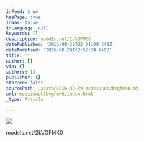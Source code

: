 ```yaml
---
inFeed: true
hasPage: true
inNav: false
inLanguage: null
keywords: []
description: modeIs.net/2bVGFMK0
datePublished: '2016-08-29T03:01:08.249Z'
dateModified: '2016-08-29T02:52:04.640Z'
title: ''
author: []
via: {}
authors: []
publisher: {}
starred: false
sourcePath: _posts/2016-08-29-modeisnet2bvgfmk0.md
url: modeisnet2bvgfmk0/index.html
_type: Article

---
```

![](https://the-grid-user-content.s3-us-west-2.amazonaws.com/6c5be34b-b74d-44ae-95cf-fae9c23cb97e.jpg)

modeIs.net/2bVGFMK0